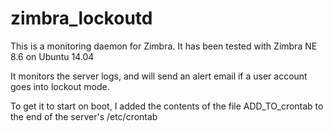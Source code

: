 # zimbra_lockoutd
This is a monitoring daemon for Zimbra. It has been tested with Zimbra NE 8.6 on Ubuntu 14.04

It monitors the server logs, and will send an alert email if a user account goes into lockout mode.

To get it to start on boot, I added the contents of the file ADD_TO_crontab to the end of the server's /etc/crontab 
